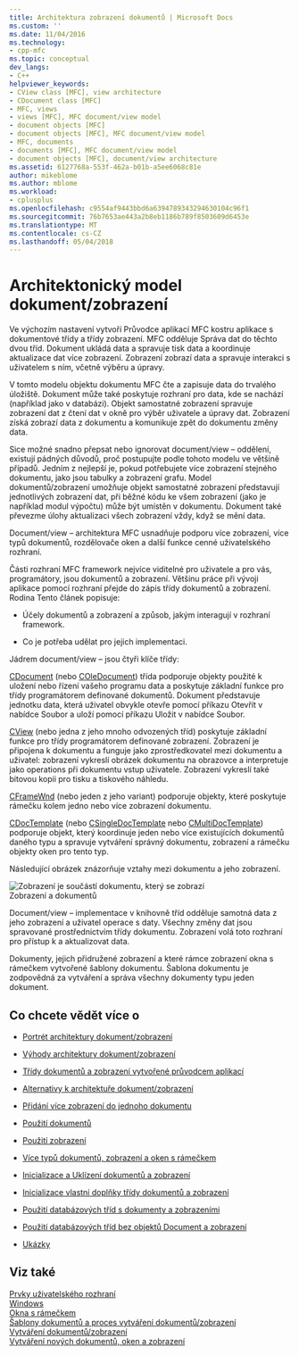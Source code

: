 ```yaml
---
title: Architektura zobrazení dokumentů | Microsoft Docs
ms.custom: ''
ms.date: 11/04/2016
ms.technology:
- cpp-mfc
ms.topic: conceptual
dev_langs:
- C++
helpviewer_keywords:
- CView class [MFC], view architecture
- CDocument class [MFC]
- MFC, views
- views [MFC], MFC document/view model
- document objects [MFC]
- document objects [MFC], MFC document/view model
- MFC, documents
- documents [MFC], MFC document/view model
- document objects [MFC], document/view architecture
ms.assetid: 6127768a-553f-462a-b01b-a5ee6068c81e
author: mikeblome
ms.author: mblome
ms.workload:
- cplusplus
ms.openlocfilehash: c9554af9443bbd6a6394789343294630104c96f1
ms.sourcegitcommit: 76b7653ae443a2b8eb1186b789f8503609d6453e
ms.translationtype: MT
ms.contentlocale: cs-CZ
ms.lasthandoff: 05/04/2018
---
```

# <a name="documentview-architecture"></a>Architektonický model dokument/zobrazení
Ve výchozím nastavení vytvoří Průvodce aplikací MFC kostru aplikace s dokumentové třídy a třídy zobrazení. MFC odděluje Správa dat do těchto dvou tříd. Dokument ukládá data a spravuje tisk data a koordinuje aktualizace dat více zobrazení. Zobrazení zobrazí data a spravuje interakci s uživatelem s ním, včetně výběru a úpravy.  
  
 V tomto modelu objektu dokumentu MFC čte a zapisuje data do trvalého úložiště. Dokument může také poskytuje rozhraní pro data, kde se nachází (například jako v databázi). Objekt samostatné zobrazení spravuje zobrazení dat z čtení dat v okně pro výběr uživatele a úpravy dat. Zobrazení získá zobrazí data z dokumentu a komunikuje zpět do dokumentu změny data.  
  
 Sice možné snadno přepsat nebo ignorovat document/view – oddělení, existují pádných důvodů, proč postupujte podle tohoto modelu ve většině případů. Jedním z nejlepší je, pokud potřebujete více zobrazení stejného dokumentu, jako jsou tabulky a zobrazení grafu. Model dokumentů/zobrazení umožňuje objekt samostatné zobrazení představují jednotlivých zobrazení dat, při běžné kódu ke všem zobrazení (jako je například modul výpočtu) může být umístěn v dokumentu. Dokument také převezme úlohy aktualizaci všech zobrazení vždy, když se mění data.  
  
 Document/view – architektura MFC usnadňuje podporu více zobrazení, více typů dokumentů, rozdělovače oken a další funkce cenné uživatelského rozhraní.  
  
 Části rozhraní MFC framework nejvíce viditelné pro uživatele a pro vás, programátory, jsou dokumentů a zobrazení. Většinu práce při vývoji aplikace pomocí rozhraní přejde do zápis třídy dokumentů a zobrazení. Rodina Tento článek popisuje:  
  
-   Účely dokumentů a zobrazení a způsob, jakým interagují v rozhraní framework.  
  
-   Co je potřeba udělat pro jejich implementaci.  
  
 Jádrem document/view – jsou čtyři klíče třídy:  
  
 [CDocument](../mfc/reference/cdocument-class.md) (nebo [COleDocument](../mfc/reference/coledocument-class.md)) třída podporuje objekty použité k uložení nebo řízení vašeho programu data a poskytuje základní funkce pro třídy programátorem definované dokumentů. Dokument představuje jednotku data, která uživatel obvykle otevře pomocí příkazu Otevřít v nabídce Soubor a uloží pomocí příkazu Uložit v nabídce Soubor.  
  
 [CView](../mfc/reference/cview-class.md) (nebo jedna z jeho mnoho odvozených tříd) poskytuje základní funkce pro třídy programátorem definované zobrazení. Zobrazení je připojena k dokumentu a funguje jako zprostředkovatel mezi dokumentu a uživatel: zobrazení vykreslí obrázek dokumentu na obrazovce a interpretuje jako operations při dokumentu vstup uživatele. Zobrazení vykreslí také bitovou kopii pro tisku a tiskového náhledu.  
  
 [CFrameWnd](../mfc/reference/cframewnd-class.md) (nebo jeden z jeho variant) podporuje objekty, které poskytuje rámečku kolem jedno nebo více zobrazení dokumentu.  
  
 [CDocTemplate](../mfc/reference/cdoctemplate-class.md) (nebo [CSingleDocTemplate](../mfc/reference/csingledoctemplate-class.md) nebo [CMultiDocTemplate](../mfc/reference/cmultidoctemplate-class.md)) podporuje objekt, který koordinuje jeden nebo více existujících dokumentů daného typu a spravuje vytváření správný dokumentu, zobrazení a rámečku objekty oken pro tento typ.  
  
 Následující obrázek znázorňuje vztahy mezi dokumentu a jeho zobrazení.  
  
 ![Zobrazení je součástí dokumentu, který se zobrazí](../mfc/media/vc379n1.gif "vc379n1")  
Zobrazení a dokumentů  
  
 Document/view – implementace v knihovně tříd odděluje samotná data z jeho zobrazení a uživatel operace s daty. Všechny změny dat jsou spravované prostřednictvím třídy dokumentu. Zobrazení volá toto rozhraní pro přístup k a aktualizovat data.  
  
 Dokumenty, jejich přidružené zobrazení a které rámce zobrazení okna s rámečkem vytvořené šablony dokumentu. Šablona dokumentu je zodpovědná za vytváření a správa všechny dokumenty typu jeden dokument.  
  
## <a name="what-do-you-want-to-know-more-about"></a>Co chcete vědět více o  
  
-   [Portrét architektury dokument/zobrazení](../mfc/a-portrait-of-the-document-view-architecture.md)  
  
-   [Výhody architektury dokument/zobrazení](../mfc/advantages-of-the-document-view-architecture.md)  
  
-   [Třídy dokumentů a zobrazení vytvořené průvodcem aplikací](../mfc/document-and-view-classes-created-by-the-mfc-application-wizard.md)  
  
-   [Alternativy k architektuře dokument/zobrazení](../mfc/alternatives-to-the-document-view-architecture.md)  
  
-   [Přidání více zobrazení do jednoho dokumentu](../mfc/adding-multiple-views-to-a-single-document.md)  
  
-   [Použití dokumentů](../mfc/using-documents.md)  
  
-   [Použití zobrazení](../mfc/using-views.md)  
  
-   [Více typů dokumentů, zobrazení a oken s rámečkem](../mfc/multiple-document-types-views-and-frame-windows.md)  
  
-   [Inicializace a Uklízení dokumentů a zobrazení](../mfc/initializing-and-cleaning-up-documents-and-views.md)  
  
-   [Inicializace vlastní doplňky třídy dokumentů a zobrazení](../mfc/creating-new-documents-windows-and-views.md)  
  
-   [Použití databázových tříd s dokumenty a zobrazeními](../data/mfc-using-database-classes-with-documents-and-views.md)  
  
-   [Použití databázových tříd bez objektů Document a zobrazení](../data/mfc-using-database-classes-without-documents-and-views.md)  
  
-   [Ukázky](../visual-cpp-samples.md)  
  
## <a name="see-also"></a>Viz také  
 [Prvky uživatelského rozhraní](../mfc/user-interface-elements-mfc.md)   
 [Windows](../mfc/windows.md)   
 [Okna s rámečkem](../mfc/frame-windows.md)   
 [Šablony dokumentů a proces vytváření dokumentů/zobrazení](../mfc/document-templates-and-the-document-view-creation-process.md)   
 [Vytváření dokumentů/zobrazení](../mfc/document-view-creation.md)   
 [Vytváření nových dokumentů, oken a zobrazení](../mfc/creating-new-documents-windows-and-views.md)

